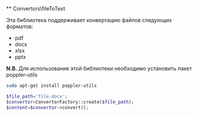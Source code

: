 ** Convertors\fileToText

Эта библиотека поддерживает конвертацию файлов следующих форматов:

* pdf
* docx
* xlsx
* pptx

**N.B.** Для использования этой библиотеки необходимо установить пакет poppler-utils

```bash
sudo apt-get install poppler-utils
```


```php
$file_path='file.docx';
$convertor=ConvertorFactory::create($file_path);
$content=$convertor->convert();
```
